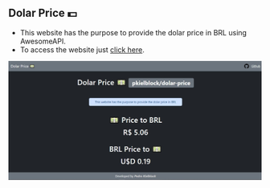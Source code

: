 ## Dolar Price 💵

* This website has the purpose to provide the dolar price in BRL using AwesomeAPI.
* To access the website just [click here](https://pkielblock.github.io/dolar-price/).

![Alt text](screenshot/screenshot.jpg?raw=true "Screenshot")
